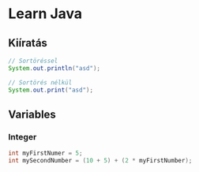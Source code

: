 # Learn Java

## Kiíratás

```java
// Sortöréssel
System.out.println("asd");

// Sortörés nélkül
System.out.print("asd");
```

## Variables

### Integer

```java
int myFirstNumer = 5;
int mySecondNumber = (10 + 5) + (2 * myFirstNumber);
```
